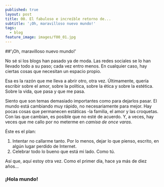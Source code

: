 ```yaml
---
published: true
layout: post
title: 00. El fabuloso e increíble retorno de...
subtitle: '¡Oh, maravilloso nuevo mundo!'
tags:
  - blog
feature_image: images/f00_01.jpg
---
```

##'¡Oh, maravilloso nuevo mundo!'

No sé si los blogs han pasado ya de moda. Las redes sociales se lo han llevado todo a su paso; cada vez entro menos. En cualquier caso, hay ciertas cosas que necesitan un espacio propio.

Esa es la razón que me lleva a abrir otro, otra vez. Últimamente, quería escribir sobre el amor, sobre la política, sobre la ética y sobre la estética. Sobre la vida, que pasa y que me pasa. 

Siento que son temas demasiado importantes como para dejarlos pasar. El mundo está cambiando muy rápido, no necesariamente para mejor. Hay pocas cosas que permanecen estáticas -la familia, el amor y las croquetas. Con las que cambian, es posible que no esté de acuerdo. Y, a veces, hay veces que me callo por no meterme en _camisa de once varas_. 

Éste es el plan:  
1. Intentar no callarme tanto. Por lo menos, dejar lo que pienso, escrito, en algún lugar perdido de Internet.
2. Celebrar todo lo bueno que está mi lado. Como tú.

Así que, aquí estoy otra vez. Como el primer día, hace ya más de diez años...

### ¡Hola mundo!
